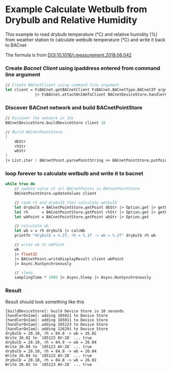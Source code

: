 # Example Calculate Wetbulb from Drybulb and Relative Humidity
This example to read drybulb temperature (°C) and relative humidity (%) from weather station to calculate wetbulb temperature (°C) and write it back to BACnet

The formula is from [DOI:10.1016/j.measurement.2018.06.042](https://doi.org/10.1016/j.measurement.2018.06.042)

### Create *Bacnet Client* using ipaddress entered from command line argument 
```fsharp
// Create BACnetClient using command line argument 
let client = FsBACnet.getBACnetClient FsBACnet.BACnetType.BACnetIP argv.[0]
             |> FsBACnet.attachOnIAmToClient BACnetDeviceStore.handlerOnIam 
```
### Discover BACnet network and build BACnetPointStore
```fsharp
// Discover the network in 10s
BACnetDeviceStore.buildDeviceStore client 10                           

// Build BACnetPointStore
[
    dbStr
    rhStr
    wbStr
]
|> List.iter ( BACnetPoint.parsePointString >> BACnetPointStore.putPoint )
```

### loop forever to calculate wetbulb and write it to bacnet
```fsharp
while true do
    // update value of all BACnetPoints in BACnetPointStore
    BACnetPointStore.updateValues client

    // read rh and drybulb then calculate wetbulb
    let drybulb = BACnetPointStore.getPoint dbStr |> Option.get |> getPresentValue
    let rh      = BACnetPointStore.getPoint rhStr |> Option.get |> getPresentValue
    let wbPoint = BACnetPointStore.getPoint wbStr |> Option.get

    // calculate wb
    let wb = x rh drybulb |> calcWb
    printfn "drybulb = %.2f, rh = %.1f -> wb = %.2f" drybulb rh wb

    // write wb to wbPoint
    wb
    |> float32
    |> BACnetPoint.writeDisplayResult client wbPoint  
    |> Async.RunSynchronously

    // sleep 
    samplingTime * 1000 |> Async.Sleep |> Async.RunSynchronously
```

### Result
Result should look something like this

    [buildDeviceStore]: build Device Store in 10 seconds
    [handlerOnIam]: adding 105021 to Device Store
    [handlerOnIam]: adding 105011 to Device Store
    [handlerOnIam]: adding 105123 to Device Store
    [handlerOnIam]: adding 126291 to Device Store
    drybulb = 28.10, rh = 84.8 -> wb = 26.02
    Write 26.02 to `105123 AV-28` ... true
    drybulb = 28.10, rh = 84.9 -> wb = 26.04
    Write 26.04 to `105123 AV-28` ... true
    drybulb = 28.10, rh = 84.9 -> wb = 26.04
    Write 26.04 to `105123 AV-28` ... true
    drybulb = 28.10, rh = 84.8 -> wb = 26.02
    Write 26.02 to `105123 AV-28` ... true
